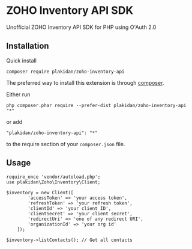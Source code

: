 ZOHO Inventory API SDK
==================
Unofficial ZOHO Inventory API SDK for PHP using O'Auth 2.0

Installation
------------
Quick install
```
composer require plakidan/zoho-inventory-api
```

The preferred way to install this extension is through [composer](http://getcomposer.org/download/).

Either run

```
php composer.phar require --prefer-dist plakidan/zoho-inventory-api "*"
```

or add

```
"plakidan/zoho-inventory-api": "*"
```

to the require section of your `composer.json` file.


Usage
-----

```
require_once 'vendor/autoload.php';
use plakidan\Zoho\Inventory\Client;

$inventory = new Client([
        'accessToken' => 'your access token', 
        'refreshToken' => 'your refresh token', 
        'clientId' => 'your client ID', 
        'clientSecret' => 'your client secret', 
        'redirectUri' => 'one of any redirect URI', 
        'organizationId' => 'your org id'
    ]);

$inventory->listContacts(); // Get all contacts
```
